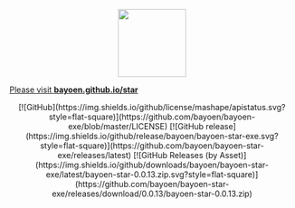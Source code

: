 <p align="center">
   <img src="resources/dailycarbuncle_174030608386.ico" height="120" width="120"/>
</p>



[Please visit **bayoen.github.io/star**](https://bayoen.github.io/star/)

<p align="center">
   <span>
      [![GitHub](https://img.shields.io/github/license/mashape/apistatus.svg?style=flat-square)](https://github.com/bayoen/bayoen-exe/blob/master/LICENSE)
      [![GitHub release](https://img.shields.io/github/release/bayoen/bayoen-star-exe.svg?style=flat-square)](https://github.com/bayoen/bayoen-star-exe/releases/latest)
      [![GitHub Releases (by Asset)](https://img.shields.io/github/downloads/bayoen/bayoen-star-exe/latest/bayoen-star-0.0.13.zip.svg?style=flat-square)](https://github.com/bayoen/bayoen-star-exe/releases/download/0.0.13/bayoen-star-0.0.13.zip)
   </span>
</p>
